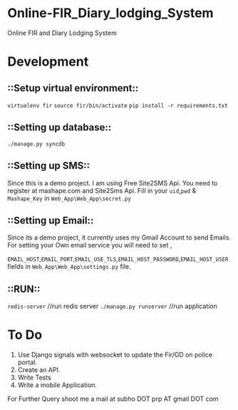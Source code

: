 # Online-FIR_Diary_lodging_System
Online FIR and Diary Lodging System

Development
===========

::Setup virtual environment::
-----------------------------

`virtualenv fir`
`source fir/bin/activate`
`pip install -r requirements.txt`

::Setting up database::
-----------------------

`./manage.py syncdb`

::Setting up SMS::
------------------

Since this is a demo project. I am using Free Site2SMS Api.
You need to register at mashape.com and Site2Sms Api.
Fill in your `uid`,`pwd` & `Mashape_Key` in `Web_App\Web_App\secret.py`

::Setting up Email::
--------------------

Since its a demo project, it currently uses my Gmail Account to send Emails.
For setting your Own email service you will need to set ,

`EMAIL_HOST`,`EMAIL_PORT`,`EMAIL_USE_TLS`,`EMAIL_HOST_PASSWORD`,`EMAIL_HOST_USER` fields in
`Web_App\Web_App\settings.py` file.

::RUN::
-------

`redis-server` //run redis server
`./manage.py runserver` //run application

To Do
=====

1. Use Django signals with websocket to update the Fir/GD on police portal.
2. Create an API.
3. Write Tests
4. Write a mobile Application.

For Further Query shoot me a mail at subho DOT prp AT gmail DOT com
